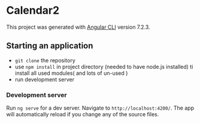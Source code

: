 # Calendar2

This project was generated with [Angular CLI](https://github.com/angular/angular-cli) version 7.2.3.

## Starting an application

- `git clone` the repository
- use `npm install` in project directory (needed to have node.js installed) ti install all used modules( and lots of un-used )
- run development server

### Development server

Run `ng serve` for a dev server. Navigate to `http://localhost:4200/`. The app will automatically reload if you change any of the source files.

